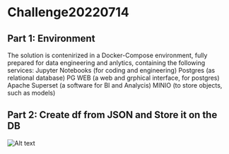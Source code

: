 # Challenge20220714

## Part 1: Environment
The solution is contenirized in a Docker-Compose environment, fully prepared for data engineering and anlytics, containing the following services:
  Jupyter Notebooks (for coding and engineering)
  Postgres (as relational database)
  PG WEB (a web and grphical interface, for postgres)
  Apache Superset (a software for BI and Analycis)
  MINIO (to store objects, such as models)

## Part 2: Create df from JSON and Store it on the DB
![Alt text]([http://full/path/to/img.jpg](https://github.com/hugoestradas/Challenge20220714/blob/main/part2.png) "part 2")
